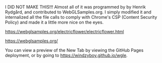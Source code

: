I DID NOT MAKE THIS!!! Almost all of it was programmed by by Henrik Rydgård, and contributed to WebGLSamples.org. I simply modified it and internalized all the file calls to comply with Chrome's CSP (Content Security Policy) and made it a little more nice on the eyes. 

https://webglsamples.org/electricflower/electricflower.html

https://webglsamples.org/

You can view a preview of the New Tab by viewing the GitHub Pages deployment, or by going to https://windzyboy.github.io/wgle.
